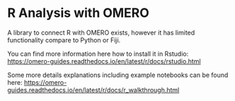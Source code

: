 # R Analysis with OMERO

A library to connect R with OMERO exists, however it has limited functionality compare to Python or Fiji.

You can find more information here how to install it in Rstudio:
<https://omero-guides.readthedocs.io/en/latest/r/docs/rstudio.html>

Some more details explanations including example notebooks can be found here:
<https://omero-guides.readthedocs.io/en/latest/r/docs/r_walkthrough.html>